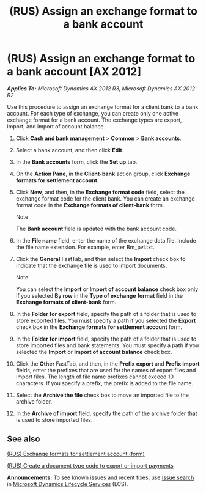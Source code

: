 ﻿---
title: (RUS) Assign an exchange format to a bank account
TOCTitle: (RUS) Assign an exchange format to a bank account
ms:assetid: ce417e03-1615-4a42-b00b-3894cb530f29
ms:mtpsurl: https://technet.microsoft.com/en-us/library/JJ711633(v=AX.60)
ms:contentKeyID: 49387957
ms.date: 04/18/2014
mtps_version: v=AX.60
f1_keywords:
- exchange format
---

# (RUS) Assign an exchange format to a bank account [AX 2012]


_**Applies To:** Microsoft Dynamics AX 2012 R3, Microsoft Dynamics AX 2012 R2_

Use this procedure to assign an exchange format for a client bank to a bank account. For each type of exchange, you can create only one active exchange format for a bank account. The exchange types are export, import, and import of account balance.

1.  Click **Cash and bank management** \> **Common** \> **Bank accounts**.

2.  Select a bank account, and then click **Edit**.

3.  In the **Bank accounts** form, click the **Set up** tab.

4.  On the **Action Pane**, in the **Client-bank** action group, click **Exchange formats for settlement account**.

5.  Click **New**, and then, in the **Exchange format code** field, select the exchange format code for the client bank. You can create an exchange format code in the **Exchange formats of client-bank** form.
    

    > [!NOTE]
    > <P>The <STRONG>Bank account</STRONG> field is updated with the bank account code.</P>



6.  In the **File name** field, enter the name of the exchange data file. Include the file name extension. For example, enter Bm\_pvl.txt.

7.  Click the **General** FastTab, and then select the **Import** check box to indicate that the exchange file is used to import documents.
    

    > [!NOTE]
    > <P>You can select the <STRONG>Import</STRONG> or <STRONG>Import of account balance</STRONG> check box only if you selected <STRONG>By row</STRONG> in the <STRONG>Type of exchange format</STRONG> field in the <STRONG>Exchange formats of client-bank</STRONG> form.</P>



8.  In the **Folder for export** field, specify the path of a folder that is used to store exported files. You must specify a path if you selected the **Export** check box in the **Exchange formats for settlement account** form.

9.  In the **Folder for import** field, specify the path of a folder that is used to store imported files and bank statements. You must specify a path if you selected the **Import** or **Import of account balance** check box.

10. Click the **Other** FastTab, and then, in the **Prefix export** and **Prefix import** fields, enter the prefixes that are used for the names of export files and import files. The length of file name prefixes cannot exceed 10 characters. If you specify a prefix, the prefix is added to the file name.

11. Select the **Archive the file** check box to move an imported file to the archive folder.

12. In the **Archive of import** field, specify the path of the archive folder that is used to store imported files.

## See also

[(RUS) Exchange formats for settlement account (form)](https://technet.microsoft.com/en-us/library/jj733282\(v=ax.60\))

[(RUS) Create a document type code to export or import payments](rus-create-a-document-type-code-to-export-or-import-payments.md)

  
**Announcements:** To see known issues and recent fixes, use [Issue search](http://go.microsoft.com/fwlink/?linkid=389258) in [Microsoft Dynamics Lifecycle Services](http://go.microsoft.com/fwlink/?linkid=306505) (LCS).

